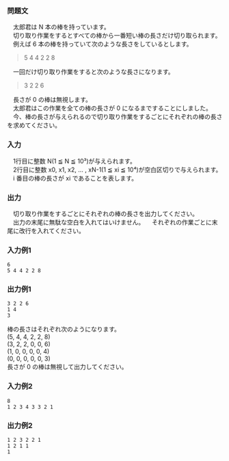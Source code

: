 ### 問題文
　太郎君は N 本の棒を持っています。  
　切り取り作業をするとすべての棒から一番短い棒の長さだけ切り取られます。  
　例えば 6 本の棒を持っていて次のような長さをしているとします。

>5 4 4 2 2 8

　一回だけ切り取り作業をすると次のような長さになります。

>3 2 2 6

　長さが 0 の棒は無視します。  
　太郎君はこの作業を全ての棒の長さが 0 になるまですることにしました。  
　今、棒の長さが与えられるので切り取り作業をするごとにそれぞれの棒の長さを求めてください。  

### 入力
　1行目に整数 N(1 ≦ N ≦ 10³)が与えられます。  
　2行目に整数 x0, x1, x2, … , xN-1(1 ≦ xi ≦ 10⁴)が空白区切りで与えられます。  
　i 番目の棒の長さが xi であることを表します。  

### 出力
　切り取り作業をするごとにそれぞれの棒の長さを出力してください。  
　出力の末尾に無駄な空白を入れてはいけません。
　それぞれの作業ごとに末尾に改行を入れてください。

### 入力例1
~~~
6
5 4 4 2 2 8
~~~

### 出力例1
~~~
3 2 2 6
1 4
3
~~~

棒の長さはそれぞれ次のようになります。  
(5, 4, 4, 2, 2, 8)  
(3, 2, 2, 0, 0, 6)  
(1, 0, 0, 0, 0, 4)  
(0, 0, 0, 0, 0, 3)  
長さが 0 の棒は無視して出力してください。  

### 入力例2
~~~
8
1 2 3 4 3 3 2 1
~~~

### 出力例2
~~~
1 2 3 2 2 1
1 2 1 1
1
~~~